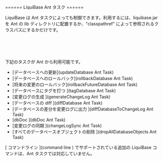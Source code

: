 ====== LiquiBase Ant タスク ======

LiquiBase は Ant タスクによっても制御できます。利用するには、liquibase.jar を Ant の lib ディレクトリに配置するか、"classpathref" によって参照されるクラスパスにするかだけです。

<code xml>
    <taskdef resource="liquibasetasks.properties">
        <classpath refid="classpath"/>
    </taskdef>
</code>

下記のタスクが Ant から利用可能です。

  * [データベースへの更新](updateDatabase Ant Task)
  * [データベースへのロールバック](rollbackDatabase Ant Task)
  * [将来の変更のロールバック](rollbackFutureDatabase Ant Task)
  * [データベースにタグを打つ ](tagDatabase Ant Task)
  * [変更ログの生成 ](generateChangeLog Ant Task)
  * [データベースの diff ](diffDatabase Ant Task)
  * [データベースの差分を変更ログに出力 ](diffDatabaseToChangeLog Ant Task)
  * [dbDoc ](dbDoc Ant Task)
  * [変更ログの同期 ](changeLogSync Ant Task)
  * [すべてのデータベースオブジェクトの削除 ](dropAllDatabaseObjects Ant Task)

[ コマンドライン ](command line ) でサポートされている追加の LiquiBase コマンドは、Ant タスクでは対応していません。